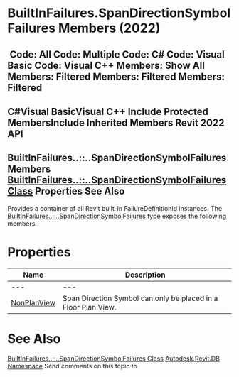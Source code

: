 # BuiltInFailures.SpanDirectionSymbolFailures Members (2022)

﻿
 Code: All Code: Multiple Code: C# Code: Visual Basic Code: Visual C++  Members: Show All Members: Filtered Members: Filtered Members: Filtered   
---  
C#Visual BasicVisual C++
Include Protected MembersInclude Inherited Members
Revit 2022 API  
---  
BuiltInFailures..::..SpanDirectionSymbolFailures Members  
[BuiltInFailures..::..SpanDirectionSymbolFailures Class](3a791c57-0441-8cd3-5285-697d794e7019.md "BuiltInFailures.SpanDirectionSymbolFailures Class") Properties See Also  
---  
Provides a container of all Revit built-in FailureDefinitionId instances.
The [BuiltInFailures..::..SpanDirectionSymbolFailures](3a791c57-0441-8cd3-5285-697d794e7019.md "BuiltInFailures.SpanDirectionSymbolFailures Class") type exposes the following members.
# Properties
| Name | Description |
| --- | --- |
| --- | --- | --- |
| [NonPlanView](e356b300-7a3f-b80f-60ae-edc2c8dd2b24.md "NonPlanView Property") | Span Direction Symbol can only be placed in a Floor Plan View. |

# See Also
[BuiltInFailures..::..SpanDirectionSymbolFailures Class](3a791c57-0441-8cd3-5285-697d794e7019.md "BuiltInFailures.SpanDirectionSymbolFailures Class")
[Autodesk.Revit.DB Namespace](87546ba7-461b-c646-cbb1-2cb8f5bff8b2.md "Autodesk.Revit.DB Namespace")
Send comments on this topic to 